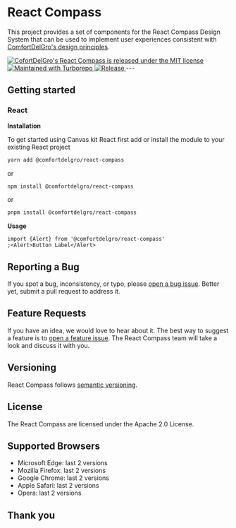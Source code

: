 # React Compass

This project provides a set of components for the React Compass Design System that can be used to
implement user experiences consistent with
[ComfortDelGro's design principles](https://comfortdelgro.github.io/compass-design).

<a href="./LICENSE">
  <img src="https://img.shields.io/badge/license-MIT-blue.svg" alt="CofortDelGro's React Compass is released under the MIT license" />
</a>
<a href="https://turbo.build/">
  <img src="https://img.shields.io/badge/maintained%20with-turbo-cc00ff.svg" alt="Maintained with Turborepo" />
</a>
<a href="https://github.com/comfortdelgro/compass-design/actions/workflows/release.yml">
  <img alt="Release" src="https://github.com/comfortdelgro/compass-design/actions/workflows/release.yml/badge.svg">
</a>
---

## Getting started

### React

**Installation**

To get started using Canvas kit React first add or install the module to your existing React project

```sh
yarn add @comfortdelgro/react-compass
```

or

```sh
npm install @comfortdelgro/react-compass
```

or

```sh
pnpm install @comfortdelgro/react-compass
```

**Usage**

```tsx
import {Alert} from '@comfortdelgro/react-compass'
;<Alert>Button Label</Alert>
```

## Reporting a Bug

If you spot a bug, inconsistency, or typo, please
[open a bug issue](https://github.com/comfortdelgro/compass-design/issues/new?labels=bug&template=bug.md).
Better yet, submit a pull request to address it.

## Feature Requests

If you have an idea, we would love to hear about it. The best way to suggest a feature is to
[open a feature issue](https://github.com/comfortdelgro/compass-design/issues/new?labels=feature&template=feature.md).
The React Compass team will take a look and discuss it with you.

## Versioning

React Compass follows [semantic versioning](https://semver.org/).

## License

The React Compass are licensed under the Apache 2.0 License.

## Supported Browsers

- Microsoft Edge: last 2 versions
- Mozilla Firefox: last 2 versions
- Google Chrome: last 2 versions
- Apple Safari: last 2 versions
- Opera: last 2 versions

## Thank you
